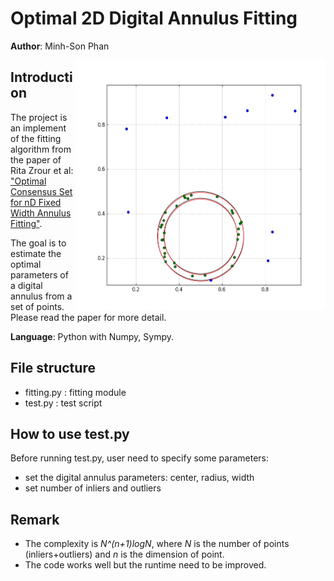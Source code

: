 # Optimal 2D Digital Annulus Fitting

**Author**: Minh-Son Phan

<img src="src/fif_30inliers_10outliers.png" width="400" height="400" align="right" />

## Introduction

The project is an implement of the fitting algorithm from the paper of Rita Zrour et al: 
["Optimal Consensus Set for nD Fixed Width Annulus Fitting"](http://link.springer.com/chapter/10.1007%2F978-3-319-26145-4_8).

The goal is to estimate the optimal parameters of a digital annulus from a set of points.
Please read the paper for more detail.

**Language**: Python with Numpy, Sympy.

## File structure

+ fitting.py : fitting module
+ test.py : test script

## How to use test.py

Before running test.py, user need to specify some parameters:

- set the digital annulus parameters: center, radius, width
- set number of inliers and outliers

## Remark

- The complexity is *N^(n+1)logN*, where *N* is the number of points (inliers+outliers)
  and *n* is the dimension of point.
- The code works well but the runtime need to be improved.

